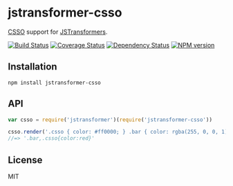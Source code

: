 # jstransformer-csso

[CSSO](https://github.com/css/csso/) support for [JSTransformers](http://github.com/jstransformers).

[![Build Status](https://img.shields.io/travis/jstransformers/jstransformer-csso/master.svg)](https://travis-ci.org/jstransformers/jstransformer-csso)
[![Coverage Status](https://img.shields.io/codecov/c/github/jstransformers/jstransformer-csso/master.svg)](https://codecov.io/gh/jstransformers/jstransformer-csso)
[![Dependency Status](https://img.shields.io/david/jstransformers/jstransformer-csso/master.svg)](http://david-dm.org/jstransformers/jstransformer-csso)
[![NPM version](https://img.shields.io/npm/v/jstransformer-csso.svg)](https://www.npmjs.org/package/jstransformer-csso)

## Installation

    npm install jstransformer-csso

## API

```js
var csso = require('jstransformer')(require('jstransformer-csso'))

csso.render('.csso { color: #ff0000; } .bar { color: rgba(255, 0, 0, 1); }').body
//=> '.bar,.csso{color:red}'
```

## License

MIT
